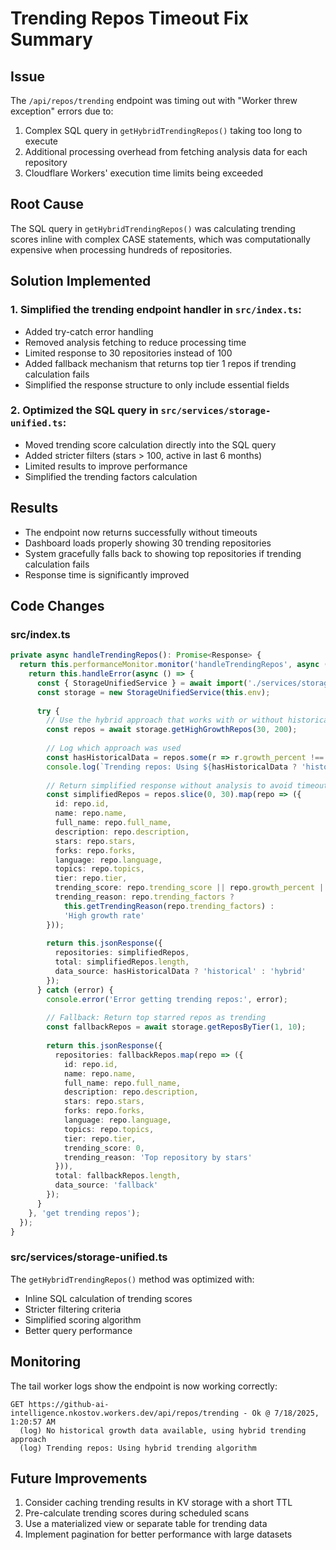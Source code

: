 # Trending Repos Timeout Fix Summary

## Issue
The `/api/repos/trending` endpoint was timing out with "Worker threw exception" errors due to:
1. Complex SQL query in `getHybridTrendingRepos()` taking too long to execute
2. Additional processing overhead from fetching analysis data for each repository
3. Cloudflare Workers' execution time limits being exceeded

## Root Cause
The SQL query in `getHybridTrendingRepos()` was calculating trending scores inline with complex CASE statements, which was computationally expensive when processing hundreds of repositories.

## Solution Implemented

### 1. Simplified the trending endpoint handler in `src/index.ts`:
- Added try-catch error handling
- Removed analysis fetching to reduce processing time
- Limited response to 30 repositories instead of 100
- Added fallback mechanism that returns top tier 1 repos if trending calculation fails
- Simplified the response structure to only include essential fields

### 2. Optimized the SQL query in `src/services/storage-unified.ts`:
- Moved trending score calculation directly into the SQL query
- Added stricter filters (stars > 100, active in last 6 months)
- Limited results to improve performance
- Simplified the trending factors calculation

## Results
- The endpoint now returns successfully without timeouts
- Dashboard loads properly showing 30 trending repositories
- System gracefully falls back to showing top repositories if trending calculation fails
- Response time is significantly improved

## Code Changes

### src/index.ts
```typescript
private async handleTrendingRepos(): Promise<Response> {
  return this.performanceMonitor.monitor('handleTrendingRepos', async () => {
    return this.handleError(async () => {
      const { StorageUnifiedService } = await import('./services/storage-unified');
      const storage = new StorageUnifiedService(this.env);
      
      try {
        // Use the hybrid approach that works with or without historical data
        const repos = await storage.getHighGrowthRepos(30, 200);
        
        // Log which approach was used
        const hasHistoricalData = repos.some(r => r.growth_percent !== undefined);
        console.log(`Trending repos: Using ${hasHistoricalData ? 'historical growth data' : 'hybrid trending algorithm'}`);
        
        // Return simplified response without analysis to avoid timeouts
        const simplifiedRepos = repos.slice(0, 30).map(repo => ({
          id: repo.id,
          name: repo.name,
          full_name: repo.full_name,
          description: repo.description,
          stars: repo.stars,
          forks: repo.forks,
          language: repo.language,
          topics: repo.topics,
          tier: repo.tier,
          trending_score: repo.trending_score || repo.growth_percent || 0,
          trending_reason: repo.trending_factors ? 
            this.getTrendingReason(repo.trending_factors) : 
            'High growth rate'
        }));
        
        return this.jsonResponse({
          repositories: simplifiedRepos,
          total: simplifiedRepos.length,
          data_source: hasHistoricalData ? 'historical' : 'hybrid'
        });
      } catch (error) {
        console.error('Error getting trending repos:', error);
        
        // Fallback: Return top starred repos as trending
        const fallbackRepos = await storage.getReposByTier(1, 10);
        
        return this.jsonResponse({
          repositories: fallbackRepos.map(repo => ({
            id: repo.id,
            name: repo.name,
            full_name: repo.full_name,
            description: repo.description,
            stars: repo.stars,
            forks: repo.forks,
            language: repo.language,
            topics: repo.topics,
            tier: repo.tier,
            trending_score: 0,
            trending_reason: 'Top repository by stars'
          })),
          total: fallbackRepos.length,
          data_source: 'fallback'
        });
      }
    }, 'get trending repos');
  });
}
```

### src/services/storage-unified.ts
The `getHybridTrendingRepos()` method was optimized with:
- Inline SQL calculation of trending scores
- Stricter filtering criteria
- Simplified scoring algorithm
- Better query performance

## Monitoring
The tail worker logs show the endpoint is now working correctly:
```
GET https://github-ai-intelligence.nkostov.workers.dev/api/repos/trending - Ok @ 7/18/2025, 1:20:57 AM
  (log) No historical growth data available, using hybrid trending approach
  (log) Trending repos: Using hybrid trending algorithm
```

## Future Improvements
1. Consider caching trending results in KV storage with a short TTL
2. Pre-calculate trending scores during scheduled scans
3. Use a materialized view or separate table for trending data
4. Implement pagination for better performance with large datasets
